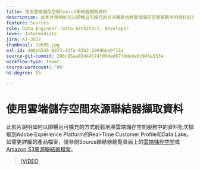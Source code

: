 ```yaml
---
title: 使用雲端儲存空間Source聯結器擷取資料
description: 此影片說明如何以順暢且可擴充的方式輕鬆地將雲端儲存空間服務中的資料批次擷取到Adobe Experience Platform的Real-Time Customer Profile和Data Lake。
feature: Sources
role: Data Engineer, Data Architect, Developer
level: Intermediate
jira: KT-3827
thumbnail: 29695.jpg
exl-id: 406b4545-8977-43fa-85b2-2069bba9f15a
source-git-commit: 286c85aa88d44574f00ded67f0de8e0c945a153e
workflow-type: tm+mt
source-wordcount: '95'
ht-degree: 0%

---
```


# 使用雲端儲存空間來源聯結器擷取資料

此影片說明如何以順暢且可擴充的方式輕鬆地將雲端儲存空間服務中的資料批次擷取到Adobe Experience Platform的Real-Time Customer Profile和Data Lake。 如需更詳細的產品檔案，請參閱Source聯結器總覽頁面上的[雲端儲存空間](https://experienceleague.adobe.com/docs/experience-platform/sources/home.html?lang=zh-Hant#cloud-storage)或[Amazon S3來源聯結器檔案](https://experienceleague.adobe.com/docs/experience-platform/sources/ui-tutorials/create/cloud-storage/s3.html?lang=zh-Hant)。

>[!VIDEO](https://video.tv.adobe.com/v/29695?learn=on&enablevpops)
